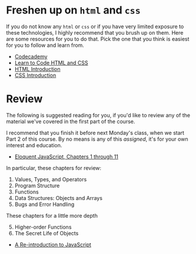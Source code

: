 # Freshen up on `html` and `css`
If you do not know any `html` or `css` or if you have very limited exposure to these technologies, I highly recommend that you brush up on them. Here are some resources for you to do that. Pick the one that you think is easiest for you to follow and learn from.
- [Codecademy](https://www.codecademy.com/learn/web)
- [Learn to Code HTML and CSS](http://learn.shayhowe.com/html-css/)
- [HTML Introduction](http://www.w3schools.com/html/html_intro.asp)
- [CSS Introduction](http://www.w3schools.com/css/css_intro.asp)

# Review
The following is suggested reading for you, if you'd like to review any of the material we've covered in the first part of the course.

I recommend that you finish it before next Monday's class, when we start Part 2 of this course. By no means is any of this *assigned*, it's for your own interest and education.

- [Eloquent JavaScript, Chapters 1 through 11](http://eloquentjavascript.net/index.html)

In particular, these chapters for review:

1. Values, Types, and Operators
2. Program Structure
3. Functions
4. Data Structures: Objects and Arrays
8. Bugs and Error Handling

These chapters for a little more depth

5. Higher-order Functions
6. The Secret Life of Objects

- [A Re-introduction to JavaScript](https://developer.mozilla.org/en-US/docs/Web/JavaScript/A_re-introduction_to_JavaScript)

